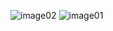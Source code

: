 ![image02](https://github.com/user-attachments/assets/132c95d6-9185-433c-bfe1-61a94862a304)
![image01](https://github.com/user-attachments/assets/ef5c4fe1-1b34-452c-b8ee-f95f6598ef17)
